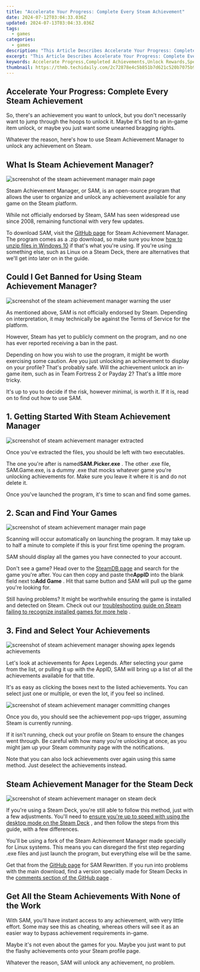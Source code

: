 ```yaml
---
title: "Accelerate Your Progress: Complete Every Steam Achievement"
date: 2024-07-12T03:04:33.036Z
updated: 2024-07-13T03:04:33.036Z
tags:
  - games
categories:
  - games
description: "This Article Describes Accelerate Your Progress: Complete Every Steam Achievement"
excerpt: "This Article Describes Accelerate Your Progress: Complete Every Steam Achievement"
keywords: Accelerate Progress,Completed Achievements,Unlock Rewards,Speed Up Gaming,Master Steam Goals,Beat Gaming Milestones,Boost Game XP
thumbnail: https://thmb.techidaily.com/2c72878e4c5b851b7d621c520b7075b9d80e911d0e1db9a60b0603055e403b62.jpg
---
```


## Accelerate Your Progress: Complete Every Steam Achievement

 So, there's an achievement you want to unlock, but you don't necessarily want to jump through the hoops to unlock it. Maybe it's tied to an in-game item unlock, or maybe you just want some unearned bragging rights.

 Whatever the reason, here's how to use Steam Achievement Manager to unlock any achievement on Steam.

## What Is Steam Achievement Manager?

![screenshot of the steam achievement manager main page](https://static1.makeuseofimages.com/wordpress/wp-content/uploads/2022/08/screenshot_of_steam_achievement_manager_main_page.jpg)

 Steam Achievement Manager, or SAM, is an open-source program that allows the user to organize and unlock any achievement available for any game on the Steam platform.

 While not officially endorsed by Steam, SAM has seen widespread use since 2008, remaining functional with very few updates.

 To download SAM, visit the [GitHub page](https://github.com/gibbed/SteamAchievementManager) for Steam Achievement Manager. The program comes as a .zip download, so make sure you know [how to unzip files in Windows 10](https://www.makeuseof.com/unzip-files-windows-10/) if that's what you're using. If you're using something else, such as Linux on a Steam Deck, there are alternatives that we'll get into later on in the guide.

## Could I Get Banned for Using Steam Achievement Manager?

![screenshot of the steam achievement manager warning the user](https://static1.makeuseofimages.com/wordpress/wp-content/uploads/2022/08/screenshot_of_steam_achievement_manager_warning_statistics.jpg)

 As mentioned above, SAM is not officially endorsed by Steam. Depending on interpretation, it may technically be against the Terms of Service for the platform.

 However, Steam has yet to publicly comment on the program, and no one has ever reported receiving a ban in the past.

 Depending on how you wish to use the program, it might be worth exercising some caution. Are you just unlocking an achievement to display on your profile? That's probably safe. Will the achievement unlock an in-game item, such as in Team Fortress 2 or Payday 2? That's a little more tricky.

 It's up to you to decide if the risk, however minimal, is worth it. If it is, read on to find out how to use SAM.

## 1\. Getting Started With Steam Achievement Manager
![screenshot of steam achievement manager extracted](https://static1.makeuseofimages.com/wordpress/wp-content/uploads/2022/08/screenshot_of_steam_achievement_manager_extracted_to_folder.jpg)

 Once you've extracted the files, you should be left with two executables.

 The one you're after is named**SAM.Picker.exe** . The other .exe file, SAM.Game.exe, is a dummy .exe that mocks whatever game you're unlocking achievements for. Make sure you leave it where it is and do not delete it.

 Once you've launched the program, it's time to scan and find some games.

## 2\. Scan and Find Your Games
![screenshot of steam achievement manager main page](https://static1.makeuseofimages.com/wordpress/wp-content/uploads/2022/08/screenshot_of_steam_achievement_manager_main_page_1.jpg)

 Scanning will occur automatically on launching the program. It may take up to half a minute to complete if this is your first time opening the program.

SAM should display all the games you have connected to your account.

 Don't see a game? Head over to the [SteamDB page](https://steamdb.info/apps/) and search for the game you're after. You can then copy and paste the**AppID** into the blank field next to**Add Game** . Hit that same button and SAM will pull up the game you're looking for.

 Still having problems? It might be worthwhile ensuring the game is installed and detected on Steam. Check out our [troubleshooting guide on Steam failing to recognize installed games for more help](https://www.makeuseof.com/steam-not-recognizing-installed-games-fix/) .

## 3\. Find and Select Your Achievements
![screenshot of steam achievement manager showing apex legends achievements](https://static1.makeuseofimages.com/wordpress/wp-content/uploads/2022/08/screenshot_of_steam_achievement_manager_apex_achievements_page.jpg)

 Let's look at achievements for Apex Legends. After selecting your game from the list, or pulling it up with the AppID, SAM will bring up a list of all the achievements available for that title.

 It's as easy as clicking the boxes next to the listed achievements. You can select just one or multiple, or even the lot, if you feel so inclined.

![screenshot of steam achievement manager committing changes](https://static1.makeuseofimages.com/wordpress/wp-content/uploads/2022/08/screenshot_of_steam_achievement_manager_commit_changes.jpg)

 Once you do, you should see the achievement pop-ups trigger, assuming Steam is currently running.

 If it isn't running, check out your profile on Steam to ensure the changes went through. Be careful with how many you're unlocking at once, as you might jam up your Steam community page with the notifications.

 Note that you can also lock achievements over again using this same method. Just deselect the achievements instead.

## Steam Achievement Manager for the Steam Deck
![screenshot of steam achievement manager on steam deck](https://static1.makeuseofimages.com/wordpress/wp-content/uploads/2023/08/screenshot_of_steam_achievement_manager_on_steam_deck.jpg)

 If you're using a Steam Deck, you're still able to follow this method, just with a few adjustments. You'll need to [ensure you're up to speed with using the desktop mode on the Steam Deck](https://www.makeuseof.com/how-to-use-steam-deck-as-a-desktop-replacement/) , and then follow the steps from this guide, with a few differences.

 You'll be using a fork of the Steam Achievement Manager made specially for Linux systems. This means you can disregard the first step regarding .exe files and just launch the program, but everything else will be the same.

 Get that from the [GitHub page](https://github.com/PaulCombal/SamRewritten) for SAM Rewritten. If you run into problems with the main download, find a version specially made for Steam Decks in the [comments section of the GitHub page](https://github.com/PaulCombal/SamRewritten/pull/142#issuecomment-1336530106) .

## Get All the Steam Achievements With None of the Work

 With SAM, you'll have instant access to any achievement, with very little effort. Some may see this as cheating, whereas others will see it as an easier way to bypass achievement requirements in-game.

 Maybe it's not even about the games for you. Maybe you just want to put the flashy achievements onto your Steam profile page.

Whatever the reason, SAM will unlock any achievement, no problem.


<ins class="adsbygoogle"
     style="display:block"
     data-ad-format="autorelaxed"
     data-ad-client="ca-pub-7571918770474297"
     data-ad-slot="1223367746"></ins>



<ins class="adsbygoogle"
     style="display:block"
     data-ad-client="ca-pub-7571918770474297"
     data-ad-slot="8358498916"
     data-ad-format="auto"
     data-full-width-responsive="true"></ins>





